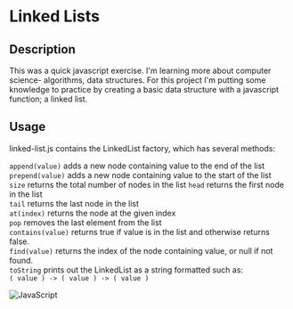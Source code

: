 # Linked Lists

## Description

This was a quick javascript exercise. I'm learning more about computer science- algorithms, data structures. For this project I'm putting some knowledge to practice by creating a basic data structure with a javascript function; a linked list.

## Usage

linked-list.js contains the LinkedList factory, which has several methods:

```append(value)``` adds a new node containing value to the end of the list  
```prepend(value)``` adds a new node containing value to the start of the list  
```size``` returns the total number of nodes in the list
```head``` returns   the first node in the list  
```tail``` returns the last node in the list  
```at(index)``` returns the node at the given index  
```pop``` removes the last element from the list  
```contains(value)``` returns true if value is in the list and otherwise returns false.  
```find(value)``` returns the index of the node containing value, or null if not found.  
```toString``` prints out the LinkedList as a string formatted such as:  
```( value ) -> ( value ) -> ( value )```

![JavaScript](https://img.shields.io/badge/javascript-%23323330.svg?style=for-the-badge&logo=javascript&logoColor=%23F7DF1E)